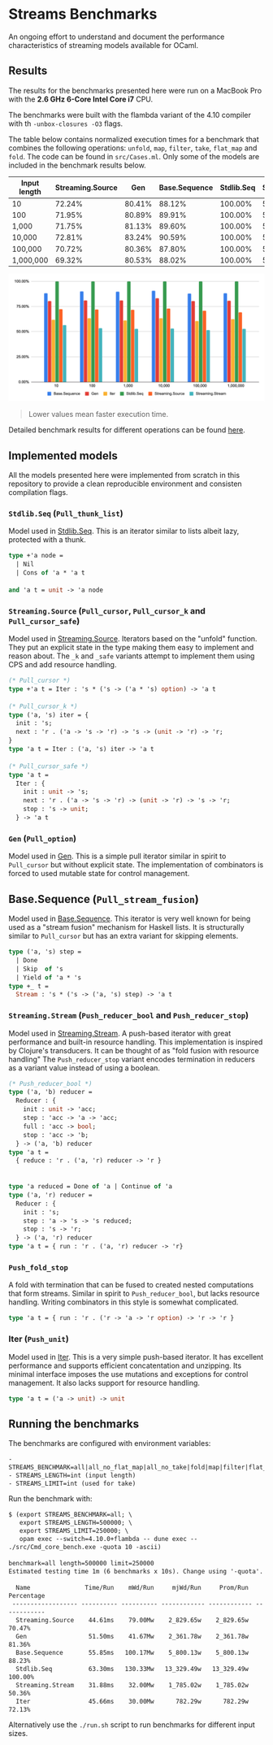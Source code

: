 # Streams Benchmarks

An ongoing effort to understand and document the performance characteristics of streaming models available for OCaml.


## Results

The results for the benchmarks presented here were run on a MacBook Pro with the **2.6 GHz 6-Core Intel Core i7** CPU.

The benchmarks were built with the flambda variant of the 4.10 compiler with th `-unbox-closures -O3` flags.

The table below contains normalized execution times for a benchmark that combines the following operations: `unfold`, `map`, `filter`, `take`, `flat_map` and `fold`. The code can be found in `src/Cases.ml`. Only some of the models are included in the benchmark results below.

  
|Input length|Streaming.Source| Gen    |Base.Sequence|Stdlib.Seq|Streaming.Stream| Iter   |
|------------|----------------|--------|-------------|----------|----------------|--------|
| 10         | 72.24%         | 80.41% | 88.12%      | 100.00%  | 56.57%         | 61.61% |
| 100        | 71.95%         | 80.89% | 89.91%      | 100.00%  | 53.43%         | 63.19% |
| 1,000      | 71.75%         | 81.13% | 89.60%      | 100.00%  | 52.88%         | 61.02% |
| 10,000     | 72.81%         | 83.24% | 90.59%      | 100.00%  | 52.96%         | 63.44% |
| 100,000    | 70.72%         | 80.36% | 87.80%      | 100.00%  | 51.51%         | 60.41% |
| 1,000,000  | 69.32%         | 80.53% | 88.02%      | 100.00%  | 52.63%         | 62.49% |

![image](./results/all-1591727671.png)

> Lower values mean faster execution time.

 Detailed benchmark results for different operations can be found [here](https://docs.google.com/spreadsheets/d/1OdlEwwunb4ibhHgkwR0I4cRIgOIOHqXRZTtxtoTd6JE/edit?usp=sharing).

## Implemented models

All the models presented here were implemented from scratch in this repository
to provide a clean reproducible environment and consisten compilation flags.

### `Stdlib.Seq` (`Pull_thunk_list`)
Model used in [Stdlib.Seq](https://github.com/ocaml/ocaml/blob/4.10/stdlib/seq.mli). This is an iterator similar to lists albeit lazy,
protected with a thunk.

```ocaml
type +'a node =
  | Nil
  | Cons of 'a * 'a t

and 'a t = unit -> 'a node
```

### `Streaming.Source` (`Pull_cursor`, `Pull_cursor_k` and `Pull_cursor_safe`)
Model used in [Streaming.Source](https://github.com/odis-labs/streaming).
Iterators based on the "unfold" function. They put an explicit state in the
type making them easy to implement and reason about. The `_k` and `_safe`
variants attempt to implement them using CPS and add resource handling.

```ocaml
(* Pull_cursor *)
type +'a t = Iter : 's * ('s -> ('a * 's) option) -> 'a t

(* Pull_cursor_k *)
type ('a, 's) iter = {
  init : 's;
  next : 'r . ('a -> 's -> 'r) -> 's -> (unit -> 'r) -> 'r;
}
type 'a t = Iter : ('a, 's) iter -> 'a t

(* Pull_cursor_safe *)
type 'a t =
  Iter : {
    init : unit -> 's;
    next : 'r . ('a -> 's -> 'r) -> (unit -> 'r) -> 's -> 'r;
    stop : 's -> unit;
  } -> 'a t
```

### `Gen` (`Pull_option`)
Model used in [Gen](https://github.com/c-cube/gen). This is a simple pull iterator similar in spirit to `Pull_cursor` but without explicit state. The implementation of combinators is forced to used mutable state for control management.

## Base.Sequence (`Pull_stream_fusion`)
Model used in
[Base.Sequence](https://github.com/janestreet/base/blob/v0.14.0/src/sequence.mli).
This iterator is very well known for being used as a "stream fusion" mechanism
for Haskell lists. It is structurally similar to `Pull_cursor` but has an extra
variant for skipping elements.

```ocaml
type ('a, 's) step =
  | Done
  | Skip  of 's
  | Yield of 'a * 's
type +_ t =
  Stream : 's * ('s -> ('a, 's) step) -> 'a t
```

### `Streaming.Stream` (`Push_reducer_bool` and `Push_reducer_stop`)
Model used in [Streaming.Stream](https://github.com/odis-labs/streaming). A
push-based iterator with great performance and built-in resource handling. This
implementation is inspired by Clojure's transducers. It can be thought of as
"fold fusion with resource handling" The `Push_reducer_stop` variant encodes
termination in reducers as a variant value instead of using a boolean.

```ocaml
(* Push_reducer_bool *)
type ('a, 'b) reducer =
  Reducer : {
    init : unit -> 'acc;
    step : 'acc -> 'a -> 'acc;
    full : 'acc -> bool;
    stop : 'acc -> 'b;
  } -> ('a, 'b) reducer
type 'a t =
  { reduce : 'r . ('a, 'r) reducer -> 'r }


type 'a reduced = Done of 'a | Continue of 'a
type ('a, 'r) reducer =
  Reducer : {
    init : 's;
    step : 'a -> 's -> 's reduced;
    stop : 's -> 'r;
  } -> ('a, 'r) reducer
type 'a t = { run : 'r . ('a, 'r) reducer -> 'r}
```

### `Push_fold_stop`
A fold with termination that can be fused to created nested computations that
form streams. Similar in spirit to `Push_reducer_bool`, but lacks resource
handling. Writing combinators in this style is somewhat complicated.

```ocaml
type 'a t = { run : 'r . ('r -> 'a -> 'r option) -> 'r -> 'r }
```


### Iter (`Push_unit`)
Model used in [Iter](https://github.com/c-cube/iter). This is a very simple
push-based iterator. It has excellent performance and supports efficient
concatentation and unzipping. Its minimal interface imposes the use mutations
and exceptions for control management. It also lacks support for resource
handling.

```ocaml
type 'a t = ('a -> unit) -> unit
```

## Running the benchmarks

The benchmarks are configured with environment variables:

```
- STREAMS_BENCHMARK=all|all_no_flat_map|all_no_take|fold|map|filter|flat_map|take
- STREAMS_LENGTH=int (input length)
- STREAMS_LIMIT=int (used for take)
```

Run the benchmark with:

```
$ (export STREAMS_BENCHMARK=all; \
   export STREAMS_LENGTH=500000; \
   export STREAMS_LIMIT=250000; \
   opam exec --switch=4.10.0+flambda -- dune exec -- ./src/Cmd_core_bench.exe -quota 10 -ascii)

benchmark=all length=500000 limit=250000
Estimated testing time 1m (6 benchmarks x 10s). Change using '-quota'.

  Name               Time/Run    mWd/Run     mjWd/Run     Prom/Run   Percentage
 ------------------ ---------- ---------- ------------ ------------ ------------
  Streaming.Source    44.61ms    79.00Mw    2_829.65w    2_829.65w       70.47%
  Gen                 51.50ms    41.67Mw    2_361.78w    2_361.78w       81.36%
  Base.Sequence       55.85ms   100.17Mw    5_800.13w    5_800.13w       88.23%
  Stdlib.Seq          63.30ms   130.33Mw   13_329.49w   13_329.49w      100.00%
  Streaming.Stream    31.88ms    32.00Mw    1_785.02w    1_785.02w       50.36%
  Iter                45.66ms    30.00Mw      782.29w      782.29w       72.13%
```

Alternatively use the `./run.sh` script to run benchmarks for different input sizes.
